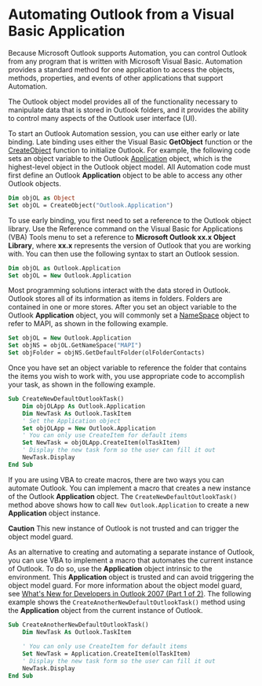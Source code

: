 
# Automating Outlook from a Visual Basic Application

Because Microsoft Outlook supports Automation, you can control Outlook from any program that is written with Microsoft Visual Basic. Automation provides a standard method for one application to access the objects, methods, properties, and events of other applications that support Automation.

The Outlook object model provides all of the functionality necessary to manipulate data that is stored in Outlook folders, and it provides the ability to control many aspects of the Outlook user interface (UI).

To start an Outlook Automation session, you can use either early or late binding. Late binding uses either the Visual Basic  **GetObject** function or the [CreateObject](09b6ff5b-a750-c07d-7499-c1f8a00214fe.md) function to initialize Outlook. For example, the following code sets an object variable to the Outlook [Application](797003e7-ecd1-eccb-eaaf-32d6ddde8348.md) object, which is the highest-level object in the Outlook object model. All Automation code must first define an Outlook **Application** object to be able to access any other Outlook objects.




```vb
Dim objOL as Object 
Set objOL = CreateObject("Outlook.Application")
```

To use early binding, you first need to set a reference to the Outlook object library. Use the Reference command on the Visual Basic for Applications (VBA) Tools menu to set a reference to  **Microsoft Outlook xx.x Object Library**, where  **xx.x** represents the version of Outlook that you are working with. You can then use the following syntax to start an Outlook session.



```vb
Dim objOL as Outlook.Application 
Set objOL = New Outlook.Application
```

Most programming solutions interact with the data stored in Outlook. Outlook stores all of its information as items in folders. Folders are contained in one or more stores. After you set an object variable to the Outlook  **Application** object, you will commonly set a [NameSpace](f0dcaa19-07f5-5d42-a3bf-2e42b7885644.md) object to refer to MAPI, as shown in the following example.



```vb
Set objOL = New Outlook.Application 
Set objNS = objOL.GetNameSpace("MAPI") 
Set objFolder = objNS.GetDefaultFolder(olFolderContacts)
```

Once you have set an object variable to reference the folder that contains the items you wish to work with, you use appropriate code to accomplish your task, as shown in the following example.



```vb
Sub CreateNewDefaultOutlookTask() 
    Dim objOLApp As Outlook.Application 
    Dim NewTask As Outlook.TaskItem 
    ' Set the Application object 
    Set objOLApp = New Outlook.Application 
    ' You can only use CreateItem for default items 
    Set NewTask = objOLApp.CreateItem(olTaskItem) 
    ' Display the new task form so the user can fill it out 
    NewTask.Display 
End Sub
```

If you are using VBA to create macros, there are two ways you can automate Outlook. You can implement a macro that creates a new instance of the Outlook  **Application** object. The `CreateNewDefaultOutlookTask()` method above shows how to call `New Outlook.Application` to create a new **Application** object instance.

 **Caution**  This new instance of Outlook is not trusted and can trigger the object model guard. 

As an alternative to creating and automating a separate instance of Outlook, you can use VBA to implement a macro that automates the current instance of Outlook. To do so, use the  **Application** object intrinsic to the environment. This **Application** object is trusted and can avoid triggering the object model guard. For more information about the object model guard, see [What's New for Developers in Outlook 2007 (Part 1 of 2)](http://msdn.microsoft.com/library/76e3f0b7-ef2b-4e9f-8515-3002d75d7721.aspx). The following example shows the  `CreateAnotherNewDefaultOutlookTask()` method using the **Application** object from the current instance of Outlook.



```vb
Sub CreateAnotherNewDefaultOutlookTask() 
    Dim NewTask As Outlook.TaskItem 
 
    ' You can only use CreateItem for default items 
    Set NewTask = Application.CreateItem(olTaskItem) 
    ' Display the new task form so the user can fill it out 
    NewTask.Display 
End Sub
```

